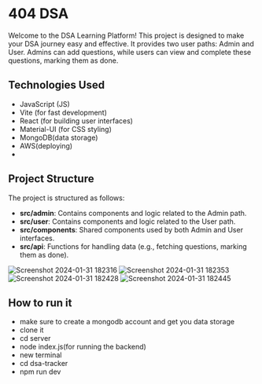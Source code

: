 # 404 DSA

Welcome to the DSA Learning Platform! This project is designed to make your DSA journey easy and effective. It provides two user paths: Admin and User. Admins can add questions, while users can view and complete these questions, marking them as done.

## Technologies Used

- JavaScript (JS)
- Vite (for fast development)
- React (for building user interfaces)
- Material-UI (for CSS styling)
- MongoDB(data storage)
- AWS(deploying)
- 

## Project Structure

The project is structured as follows:

- **src/admin**: Contains components and logic related to the Admin path.
- **src/user**: Contains components and logic related to the User path.
- **src/components**: Shared components used by both Admin and User interfaces.
- **src/api**: Functions for handling data (e.g., fetching questions, marking them as done).



![Screenshot 2024-01-31 182316](https://github.com/umeshola/404_DSA/assets/102541415/448af8bf-3532-41c9-9867-381c8ed1de47)
![Screenshot 2024-01-31 182353](https://github.com/umeshola/404_DSA/assets/102541415/ee5b69ae-049f-4ef5-8524-c5bd63b1a5f3)
![Screenshot 2024-01-31 182428](https://github.com/umeshola/404_DSA/assets/102541415/3dda66e8-56aa-4f54-9041-4a7079fa3530)
![Screenshot 2024-01-31 182445](https://github.com/umeshola/404_DSA/assets/102541415/6b6b07c8-ecc8-4e50-bb90-4510474ec7bd)


## How to run it 
- make sure to create a mongodb account and get you data storage
- clone it
- cd server
- node index.js(for running the backend)
- new terminal
- cd dsa-tracker
- npm run dev
  
